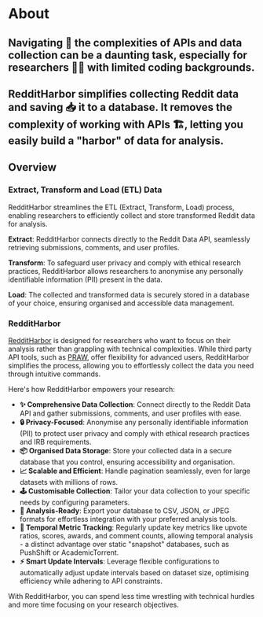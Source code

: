 # About

## Navigating 🧭 the complexities of APIs and data collection can be a daunting task, especially for researchers 👨‍💻 with limited coding backgrounds. 
## **RedditHarbor simplifies collecting Reddit data and saving 📥 it to a database**. It **removes the complexity** of working with APIs 🏗️, letting you easily build a "harbor" of data for analysis.

## Overview 

### Extract, Transform and Load (ETL) Data

RedditHarbor streamlines the ETL (Extract, Transform, Load) process, enabling researchers to efficiently collect and store transformed Reddit data for analysis. 

**Extract**: RedditHarbor connects directly to the Reddit Data API, seamlessly retrieving submissions, comments, and user profiles. 

**Transform**: To safeguard user privacy and comply with ethical research practices, RedditHarbor allows researchers to anonymise any personally identifiable information (PII) present in the data. 

**Load**: The collected and transformed data is securely stored in a database of your choice, ensuring organised and accessible data management. 

### RedditHarbor 

[RedditHarbor](https://github.com/socius-org/RedditHarbor/) is designed for researchers who want to focus on their analysis rather than grappling with technical complexities. While third party API tools, such as [PRAW](https://praw.readthedocs.io/en/stable/), offer flexibility for advanced users, RedditHarbor simplifies the process, allowing you to effortlessly collect the data you need through intuitive commands.

Here's how RedditHarbor empowers your research:

* **✨ Comprehensive Data Collection**: Connect directly to the Reddit Data API and gather submissions, comments, and user profiles with ease.
* **🔒 Privacy-Focused**: Anonymise any personally identifiable information (PII) to protect user privacy and comply with ethical research practices and IRB requirements.
* **📦 Organised Data Storage**: Store your collected data in a secure database that you control, ensuring accessibility and organisation.
* **📈 Scalable and Efficient**: Handle pagination seamlessly, even for large datasets with millions of rows. 
* **🕹️ Customisable Collection**: Tailor your data collection to your specific needs by configuring parameters.
* **📂 Analysis-Ready**: Export your database to CSV, JSON, or JPEG formats for effortless integration with your preferred analysis tools.
* **🔄 Temporal Metric Tracking**: Regularly update key metrics like upvote ratios, scores, awards, and comment counts, allowing temporal analysis - a distinct advantage over static "snapshot" databases, such as PushShift or AcademicTorrent. 
* **⚡ Smart Update Intervals**: Leverage flexible configurations to automatically adjust update intervals based on dataset size, optimising efficiency while adhering to API constraints. 

With RedditHarbor, you can spend less time wrestling with technical hurdles and more time focusing on your research objectives. 